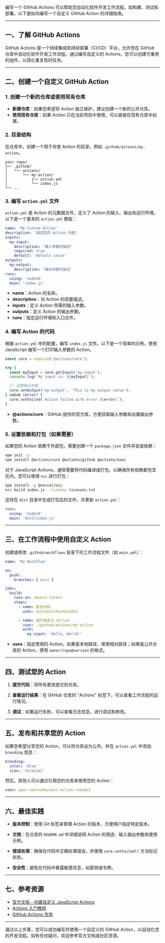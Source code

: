 编写一个 GitHub Actions 可以帮助您自动化软件开发工作流程，如构建、测试和部署。以下是如何编写一个自定义 GitHub Action 的详细指南。

---

## 一、了解 GitHub Actions

GitHub Actions 是一个持续集成和持续部署（CI/CD）平台，允许您在 GitHub 仓库中自动化软件开发工作流程。通过编写自定义的 Actions，您可以创建可重用的组件，以简化重复性的任务。

---

## 二、创建一个自定义 GitHub Action

### 1. 创建一个新的仓库或使用现有仓库

- **新建仓库**：如果您希望将 Action 独立维护，建议创建一个新的公共仓库。
- **使用现有仓库**：如果 Action 只在当前项目中使用，可以直接在现有仓库中创建。

### 2. 目录结构

在仓库中，创建一个用于存放 Action 的目录，例如 `.github/actions/my-action`。

```
your-repo/
├── .github/
│   └── actions/
│       └── my-action/
│           ├── action.yml
│           └── index.js
└── ...
```

### 3. 编写 `action.yml` 文件

`action.yml` 是 Action 的元数据文件，定义了 Action 的输入、输出和运行环境。以下是一个基本的 `action.yml` 模板：

```yaml
name: 'My Custom Action'
description: '描述您的 Action 功能'
inputs:
  my-input:
    description: '输入参数的描述'
    required: true
    default: 'default value'
outputs:
  my-output:
    description: '输出参数的描述'
runs:
  using: 'node16'
  main: 'index.js'
```

- **name**：Action 的名称。
- **description**：对 Action 的简要描述。
- **inputs**：定义 Action 所需的输入参数。
- **outputs**：定义 Action 的输出参数。
- **runs**：指定运行环境和入口文件。

### 4. 编写 Action 的代码

根据 `action.yml` 中的配置，编写 `index.js` 文件。以下是一个简单的示例，使用 JavaScript 编写一个打印输入参数的 Action。

```javascript
const core = require('@actions/core');

try {
  const myInput = core.getInput('my-input');
  console.log(`My input is: ${myInput}`);

  // 设置输出参数
  core.setOutput('my-output', 'This is my output value');
} catch (error) {
  core.setFailed(`Action failed with error ${error}`);
}
```

- **@actions/core**：GitHub 提供的官方库，方便获取输入参数和设置输出参数。

### 5. 设置依赖和打包（如果需要）

如果您的 Action 依赖于外部包，需要创建一个 `package.json` 文件并安装依赖：

```bash
npm init -y
npm install @actions/core @actions/github @actions/exec
```

对于 JavaScript Actions，通常需要将代码编译或打包，以确保所有依赖都包含在内。您可以使用 `ncc` 进行打包：

```bash
npm install -g @vercel/ncc
ncc build index.js --license licenses.txt
```

这将在 `dist` 目录中生成打包后的文件，并更新 `action.yml`：

```yaml
runs:
  using: 'node16'
  main: 'dist/index.js'
```

---

## 三、在工作流程中使用自定义 Action

创建或修改 `.github/workflows` 目录下的工作流程文件（如 `main.yml`）：

```yaml
name: 'My Workflow'

on:
  push:
    branches: [ main ]

jobs:
  build:
    runs-on: ubuntu-latest
    steps:
      - name: 检出代码
        uses: actions/checkout@v3

      - name: 运行自定义 Action
        uses: ./github/actions/my-action
        with:
          my-input: 'Hello, World!'
```

- **uses**：指定使用的 Action。如果是本地路径，使用相对路径；如果是公共仓库的 Action，使用 `owner/repo@version` 的格式。

---

## 四、测试您的 Action

1. **提交代码**：将所有更改提交到仓库。

2. **查看运行结果**：在 GitHub 仓库的 "Actions" 标签下，可以查看工作流程的运行情况。

3. **调试**：如果运行失败，可以查看日志信息，进行调试和修改。

---

## 五、发布和共享您的 Action

如果您希望分享您的 Action，可以将仓库设为公共，并在 `action.yml` 中添加 `branding` 信息：

```yaml
branding:
  color: 'blue'
  icon: 'terminal'
```

然后，其他人可以通过引用您的仓库来使用您的 Action：

```yaml
uses: your-username/your-action-repo@v1
```

---

## 六、最佳实践

- **版本控制**：使用 Git 标签来管理 Action 的版本，方便用户指定特定版本。

- **文档**：在仓库的 `README.md` 中详细说明 Action 的用途、输入输出参数和使用示例。

- **错误处理**：确保在代码中正确处理错误，并使用 `core.setFailed()` 方法标记失败。

- **安全性**：避免在代码中暴露敏感信息，如密钥或令牌。

---

## 七、参考资源

- [官方文档 - 创建自定义 JavaScript Actions](https://docs.github.com/cn/actions/creating-actions/creating-a-javascript-action)
- [Actions 入门教程](https://docs.github.com/cn/actions/learn-github-actions/understanding-github-actions)
- [GitHub Actions 市场](https://github.com/marketplace?type=actions)

---

通过以上步骤，您可以成功编写并使用一个自定义的 GitHub Action，以自动化您的开发流程。如有任何疑问，欢迎参考官方文档或社区资源。